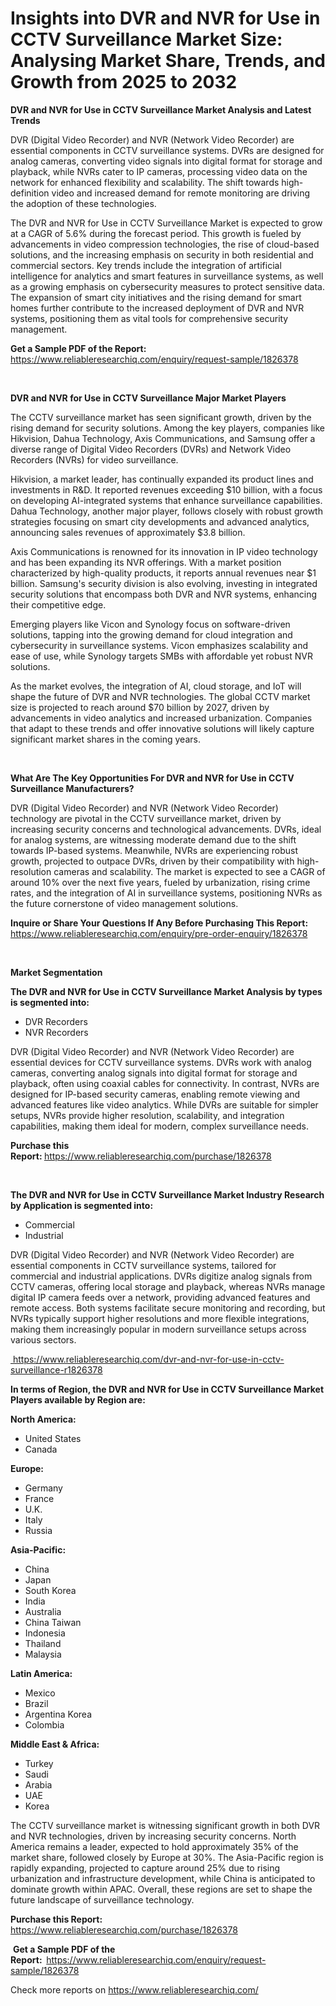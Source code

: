 <p><h1>Insights into DVR and NVR for Use in CCTV Surveillance Market Size: Analysing Market Share, Trends, and Growth from 2025 to 2032</h1></p><p><strong>DVR and NVR for Use in CCTV Surveillance Market Analysis and Latest Trends</strong></p>
<p><p>DVR (Digital Video Recorder) and NVR (Network Video Recorder) are essential components in CCTV surveillance systems. DVRs are designed for analog cameras, converting video signals into digital format for storage and playback, while NVRs cater to IP cameras, processing video data on the network for enhanced flexibility and scalability. The shift towards high-definition video and increased demand for remote monitoring are driving the adoption of these technologies.</p><p>The DVR and NVR for Use in CCTV Surveillance Market is expected to grow at a CAGR of 5.6% during the forecast period. This growth is fueled by advancements in video compression technologies, the rise of cloud-based solutions, and the increasing emphasis on security in both residential and commercial sectors. Key trends include the integration of artificial intelligence for analytics and smart features in surveillance systems, as well as a growing emphasis on cybersecurity measures to protect sensitive data. The expansion of smart city initiatives and the rising demand for smart homes further contribute to the increased deployment of DVR and NVR systems, positioning them as vital tools for comprehensive security management.</p></p>
<p><strong>Get a Sample PDF of the Report:&nbsp;</strong> <a href="https://www.reliableresearchiq.com/enquiry/request-sample/1826378?utm_campaign=2743&utm_medium=2&utm_source=Github&utm_content=ia&utm_term=28022025&utm_id=dvr-and-nvr-for-use-in-cctv-surveillance">https://www.reliableresearchiq.com/enquiry/request-sample/1826378</a></p>
<p>&nbsp;</p>
<p><strong>DVR and NVR for Use in CCTV Surveillance Major Market Players</strong></p>
<p><p>The CCTV surveillance market has seen significant growth, driven by the rising demand for security solutions. Among the key players, companies like Hikvision, Dahua Technology, Axis Communications, and Samsung offer a diverse range of Digital Video Recorders (DVRs) and Network Video Recorders (NVRs) for video surveillance.</p><p>Hikvision, a market leader, has continually expanded its product lines and investments in R&D. It reported revenues exceeding $10 billion, with a focus on developing AI-integrated systems that enhance surveillance capabilities. Dahua Technology, another major player, follows closely with robust growth strategies focusing on smart city developments and advanced analytics, announcing sales revenues of approximately $3.8 billion.</p><p>Axis Communications is renowned for its innovation in IP video technology and has been expanding its NVR offerings. With a market position characterized by high-quality products, it reports annual revenues near $1 billion. Samsung's security division is also evolving, investing in integrated security solutions that encompass both DVR and NVR systems, enhancing their competitive edge.</p><p>Emerging players like Vicon and Synology focus on software-driven solutions, tapping into the growing demand for cloud integration and cybersecurity in surveillance systems. Vicon emphasizes scalability and ease of use, while Synology targets SMBs with affordable yet robust NVR solutions.</p><p>As the market evolves, the integration of AI, cloud storage, and IoT will shape the future of DVR and NVR technologies. The global CCTV market size is projected to reach around $70 billion by 2027, driven by advancements in video analytics and increased urbanization. Companies that adapt to these trends and offer innovative solutions will likely capture significant market shares in the coming years.</p></p>
<p>&nbsp;</p>
<p><strong>What Are The Key Opportunities For DVR and NVR for Use in CCTV Surveillance Manufacturers?</strong></p>
<p><p>DVR (Digital Video Recorder) and NVR (Network Video Recorder) technology are pivotal in the CCTV surveillance market, driven by increasing security concerns and technological advancements. DVRs, ideal for analog systems, are witnessing moderate demand due to the shift towards IP-based systems. Meanwhile, NVRs are experiencing robust growth, projected to outpace DVRs, driven by their compatibility with high-resolution cameras and scalability. The market is expected to see a CAGR of around 10% over the next five years, fueled by urbanization, rising crime rates, and the integration of AI in surveillance systems, positioning NVRs as the future cornerstone of video management solutions.</p></p>
<p><strong>Inquire or Share Your Questions If Any Before Purchasing This Report:</strong> <a href="https://www.reliableresearchiq.com/enquiry/pre-order-enquiry/1826378?utm_campaign=2743&utm_medium=2&utm_source=Github&utm_content=ia&utm_term=28022025&utm_id=dvr-and-nvr-for-use-in-cctv-surveillance">https://www.reliableresearchiq.com/enquiry/pre-order-enquiry/1826378</a></p>
<p>&nbsp;</p>
<p><strong>Market Segmentation</strong></p>
<p><strong>The DVR and NVR for Use in CCTV Surveillance Market Analysis by types is segmented into:</strong></p>
<p><ul><li>DVR Recorders</li><li>NVR Recorders</li></ul></p>
<p><p>DVR (Digital Video Recorder) and NVR (Network Video Recorder) are essential devices for CCTV surveillance systems. DVRs work with analog cameras, converting analog signals into digital format for storage and playback, often using coaxial cables for connectivity. In contrast, NVRs are designed for IP-based security cameras, enabling remote viewing and advanced features like video analytics. While DVRs are suitable for simpler setups, NVRs provide higher resolution, scalability, and integration capabilities, making them ideal for modern, complex surveillance needs.</p></p>
<p><strong>Purchase this Report:&nbsp;</strong><a href="https://www.reliableresearchiq.com/purchase/1826378?utm_campaign=2743&utm_medium=2&utm_source=Github&utm_content=ia&utm_term=28022025&utm_id=dvr-and-nvr-for-use-in-cctv-surveillance">https://www.reliableresearchiq.com/purchase/1826378</a></p>
<p>&nbsp;</p>
<p><strong>The DVR and NVR for Use in CCTV Surveillance Market Industry Research by Application is segmented into:</strong></p>
<p><ul><li>Commercial</li><li>Industrial</li></ul></p>
<p><p>DVR (Digital Video Recorder) and NVR (Network Video Recorder) are essential components in CCTV surveillance systems, tailored for commercial and industrial applications. DVRs digitize analog signals from CCTV cameras, offering local storage and playback, whereas NVRs manage digital IP camera feeds over a network, providing advanced features and remote access. Both systems facilitate secure monitoring and recording, but NVRs typically support higher resolutions and more flexible integrations, making them increasingly popular in modern surveillance setups across various sectors.</p></p>
<p><a href="https://www.reliableresearchiq.com/dvr-and-nvr-for-use-in-cctv-surveillance-r1826378?utm_campaign=2743&utm_medium=2&utm_source=Github&utm_content=ia&utm_term=28022025&utm_id=dvr-and-nvr-for-use-in-cctv-surveillance">&nbsp;https://www.reliableresearchiq.com/dvr-and-nvr-for-use-in-cctv-surveillance-r1826378</a></p>
<p><strong>In terms of Region, the DVR and NVR for Use in CCTV Surveillance Market Players available by Region are:</strong></p>
<p>
    <p> <strong> North America: </strong>
        <ul>
            <li>United States</li>
            <li>Canada</li>
        </ul>
        </p> 
    <p> <strong> Europe: </strong>
        <ul>
            <li>Germany</li>
            <li>France</li>
            <li>U.K.</li>
            <li>Italy</li>
            <li>Russia</li>
        </ul>
        </p> 
    <p> <strong> Asia-Pacific: </strong>
        <ul>
            <li>China</li>
            <li>Japan</li>
            <li>South Korea</li>
            <li>India</li>
            <li>Australia</li>
            <li>China Taiwan</li>
            <li>Indonesia</li>
            <li>Thailand</li>
            <li>Malaysia</li>
        </ul>
        </p> 
    <p> <strong> Latin America: </strong>
        <ul>
            <li>Mexico</li>
            <li>Brazil</li>
            <li>Argentina Korea</li>
            <li>Colombia</li>
        </ul>
        </p> 
    <p> <strong> Middle East & Africa: </strong>
        <ul>
            <li>Turkey</li>
            <li>Saudi</li>
            <li>Arabia</li>
            <li>UAE</li>
            <li>Korea</li>
        </ul>
    </p>
    </p>
<p><p>The CCTV surveillance market is witnessing significant growth in both DVR and NVR technologies, driven by increasing security concerns. North America remains a leader, expected to hold approximately 35% of the market share, followed closely by Europe at 30%. The Asia-Pacific region is rapidly expanding, projected to capture around 25% due to rising urbanization and infrastructure development, while China is anticipated to dominate growth within APAC. Overall, these regions are set to shape the future landscape of surveillance technology.</p></p>
<p><strong>Purchase this Report: </strong><a href="https://www.reliableresearchiq.com/purchase/1826378?utm_campaign=2743&utm_medium=2&utm_source=Github&utm_content=ia&utm_term=28022025&utm_id=dvr-and-nvr-for-use-in-cctv-surveillance">https://www.reliableresearchiq.com/purchase/1826378</a></p>
<p>&nbsp;<strong>Get a Sample PDF of the Report:&nbsp;&nbsp;</strong><a href="https://www.reliableresearchiq.com/enquiry/request-sample/1826378?utm_campaign=2743&utm_medium=2&utm_source=Github&utm_content=ia&utm_term=28022025&utm_id=dvr-and-nvr-for-use-in-cctv-surveillance">https://www.reliableresearchiq.com/enquiry/request-sample/1826378</a></p>
<p><strong></strong></p>
<p>Check more reports on <a href="https://www.reliableresearchiq.com/?utm_campaign=2743&utm_medium=2&utm_source=Github&utm_content=ia&utm_term=28022025&utm_id=dvr-and-nvr-for-use-in-cctv-surveillance">https://www.reliableresearchiq.com/</a></p>